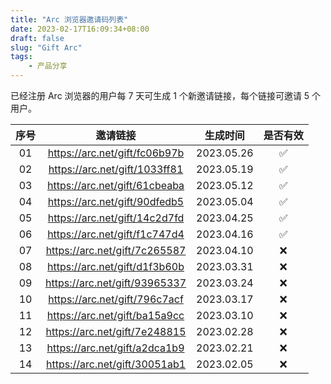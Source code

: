 ```yaml
---
title: "Arc 浏览器邀请码列表"
date: 2023-02-17T16:09:34+08:00
draft: false
slug: "Gift Arc"
tags:
    - 产品分享
---
```


已经注册 Arc 浏览器的用户每 7 天可生成 1 个新邀请链接，每个链接可邀请 5 个用户。

| 序号 |邀请链接 | 生成时间 | 是否有效 |
| :-: | :-: | :-: | :-: |
| 01 | https://arc.net/gift/fc06b97b | 2023.05.26 | ✅ |
| 02 | https://arc.net/gift/1033ff81 | 2023.05.19 | ✅ |
| 03 | https://arc.net/gift/61cbeaba | 2023.05.12 | ✅ |
| 04 | https://arc.net/gift/90dfedb5 | 2023.05.04 | ✅ |
| 05 | https://arc.net/gift/14c2d7fd | 2023.04.25 | ✅ |
| 06 | https://arc.net/gift/f1c747d4 | 2023.04.16 | ✅ |
| 07 | https://arc.net/gift/7c265587 | 2023.04.10 | ❌ |
| 08 | https://arc.net/gift/d1f3b60b | 2023.03.31 | ❌ |
| 09 | https://arc.net/gift/93965337 | 2023.03.24 | ❌ |
| 10 | https://arc.net/gift/796c7acf | 2023.03.17 | ❌ |
| 11 | https://arc.net/gift/ba15a9cc | 2023.03.10 | ❌ |
| 12 | https://arc.net/gift/7e248815 | 2023.02.28 | ❌ |
| 13 | https://arc.net/gift/a2dca1b9 | 2023.02.21 | ❌ |
| 14 | https://arc.net/gift/30051ab1 | 2023.02.05 | ❌ |


